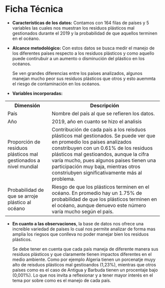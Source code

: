 
# Ficha Técnica 
- **Características de los datos:** Contamos con 164 filas de países y 5 variables las cuales nos muestran los residuos plásticos mal gestionados durante el 2019 y la probabilidad de que aquellos terminen en el océano. 

- **Alcance metodológico:** 
Con estos datos se busca medir el manejo de los diferentes países respecto a los residuos plásticos y como aquello puede contirubuir a un aumento o disminución del plástico en los océanos.

    Se ven grandes diferencias entre los países analizados, algunos manejan mucho peor sus residuos plásticos que otros y esto auemmta el riesgo de contaminación en los océanos.
- **Variables incorporadas:**        

 <table>
  <tr>
    <th>Dimensión</th>
    <th>Descripción</th>
  </tr>
  <tr>
    <td>País</td>
    <td>Nombre del país al que se refieren los datos.</td>
  
  <tr>
    <td>Año</td>
    <td> 2019, año en cuanto se hizo el analisis</td>
  </tr>
  <tr>
    <td> Proporción de residuos plásticos mal gestionados a nivel mundial</td> 
    <td>Contribución de cada país a los reisduos plásticos mal gestionados. Se puede ver que en promedio los países analizados constribuyen con un 0.61% de los residuos plásticos mal gestioandos, aunque la cifra varía mucho, pues algunos paises tienen una participación muy baja, mientras otros constriubyen significativamente más al problema.</td>
  </tr>
  <tr>
    <td>Probabilidad de que se arroje plástico al océano</td>
    <td>Riesgo de que los plásticos terminen en el océano. En promedio hay un 1.75% de probabilidad de que los plásticos terminen en el océano, aunque denuevo este número varía mucho según el país. </td>
  </tr>
</table>

                 
- **En cuanto a las observaciones**, la base de datos nos ofrece una increible variedad de países lo cual nos permite analizar de forma mas amplia los riegsos que conlleva no poder manejar bien los residuos plásticos.

    Se debe tener en cuenta que cada país maneja de diferente manera sus residuos plásticos y que claramente tienen impactos diferentes en el medio ambiente. Como por ejemplo Algeria tienen un porcenatje muyy alto de reisduos plásticos mal gestioandos
(1,23%), mientras que otros países como es el caso de Antigua y Barbuda tienen un procentaje bajo (0,001%). Lo que nos invita a reflexionar y a tener mayor interés en el tema por sobre como es el manejo de cada país.